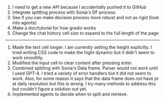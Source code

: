 1. I need to get a new API because I accidentally pushed it to GitHub
2. Integrate splitting process with Sonia's DF process
3. See if you can make decision process more robust and not as rigid (look into agents)
4. Make a doc/tutorial for how gradio works
5. Change the chat history cell size to expand to the full length of the page 

---
1. Made the text cell longer. I am currently setting the height explicitly. I tried writing CSS code to make the hight dynamic but it didn't seem to work smoothly.
2. Modified the input cell to clear content after pressing enter. 
3. Combined splitting with Sonia's Data frame. Parser would not work until I used GPT-4. I tried a variety of error handlers but it did not seem to work. Also, for some reason it says that the data frame does not have pr at daily resolution but this is wrong. I try many methods to address this but couldn't figure a solution out yet.
4. Implemented agents to decide when to split and retrieve.